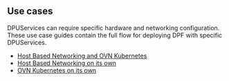 ## Use cases

DPUServices can require specific hardware and networking configuration. These use case guides contain the full flow for deploying DPF with specific DPUServices.

- [Host Based Networking and OVN Kubernetes](hbn_ovn/)
- [Host Based Networking on its own](hbn_only/)
- [OVN Kubernetes on its own](ovn_only/)
